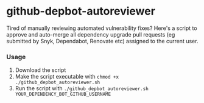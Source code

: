# github-depbot-autoreviewer
Tired of manually reviewing automated vulnerability fixes? Here's a script to approve and auto-merge all dependency upgrade pull requests (eg submitted by Snyk, Dependabot, Renovate etc) assigned to the current user. 

### Usage
1. Download the script
2. Make the script executable with `chmod +x ./github_depbot_autoreviewer.sh`
3. Run the script with `./github_depbot_autoreviewer.sh YOUR_DEPENDENCY_BOT_GITHUB_USERNAME`
